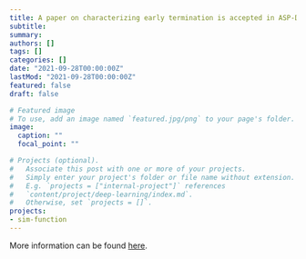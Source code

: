 ```yaml
---
title: A paper on characterizing early termination is accepted in ASP-DAC 2022
subtitle: 
summary: 
authors: []
tags: []
categories: []
date: "2021-09-28T00:00:00Z"
lastMod: "2021-09-28T00:00:00Z"
featured: false
draft: false

# Featured image
# To use, add an image named `featured.jpg/png` to your page's folder. 
image:
  caption: ""
  focal_point: ""

# Projects (optional).
#   Associate this post with one or more of your projects.
#   Simply enter your project's folder or file name without extension.
#   E.g. `projects = ["internal-project"]` references 
#   `content/project/deep-learning/index.md`.
#   Otherwise, set `projects = []`.
projects: 
- sim-function
---
```


More information can be found [here](https://unarycomputing.github.io/publication/2022-01-17-aspdac/).
